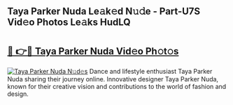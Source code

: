 ## Taya Parker Nuda Le𝚊k𝚎d N𝚞𝚍e - Part-U7S Vid𝚎o Photos Le𝚊ks HudLQ

# <h2><a href="http://fbfgpy.evod.top/?m=Taya+Parker+Nuda">🔗 👉🔴 Taya Parker Nuda Vid𝚎o Ph𝚘t𝚘s</a></h2>

[![Taya Parker Nuda N𝚞d𝚎s](https://i.imgur.com/8V9OHl7.gif)](http://fbfgpy.evod.top/?m=Taya+Parker+Nuda)
Dance and lifestyle enthusiast Taya Parker Nuda sharing their journey online. Innovative designer Taya Parker Nuda, known for their creative vision and contributions to the world of fashion and design. 
